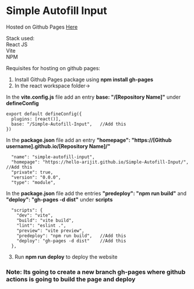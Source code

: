 # Simple Autofill Input

Hosted on Github Pages [Here](https://hello-arijit.github.io/Simple-Autofill-Input/)

Stack used:  
React JS  
Vite  
NPM  

Requisites for hosting on github pages:  

1. Install Github Pages package using **npm install gh-pages**  
2. In the react workspace folder->  

In the **vite.config.js** file add an entry **base: "/[Repository Name]"** under **defineConfig**
```
export default defineConfig({
  plugins: [react()],
  base: "/Simple-Autofill-Input",   //Add this
})
```
In the **package.json** file add an entry **"homepage": "https://[Github username].github.io/[Repository Name]/"**  
```
  "name": "simple-autofill-input",
  "homepage": "https://hello-arijit.github.io/Simple-Autofill-Input/",  //Add this
  "private": true,
  "version": "0.0.0",
  "type": "module",
```
In the **package.json** file add the entries **"predeploy": "npm run build"** and **"deploy": "gh-pages -d dist"** under **scripts**  
```
  "scripts": {
    "dev": "vite",
    "build": "vite build",
    "lint": "eslint .",
    "preview": "vite preview",
    "predeploy": "npm run build",   //Add this
    "deploy": "gh-pages -d dist"    //Add this
  },
```
3. Run **npm run deploy** to deploy the website

### Note: Its going to create a new branch **gh-pages** where github actions is going to build the page and deploy 




